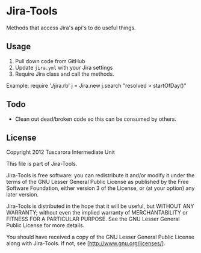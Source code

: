Jira-Tools
==========

Methods that access Jira's api's to do useful things.

## Usage
1. Pull down code from GitHub
2. Update `jira.yml` with your Jira settings
3. Require Jira class and call the methods.

Example:
    require './jira.rb'
    j = Jira.new
    j.search "resolved > startOfDay()"

## Todo

* Clean out dead/broken code so this can be consumed by others.

## License

Copyright 2012 Tuscarora Intermediate Unit

This file is part of Jira-Tools.

Jira-Tools is free software: you can redistribute it and/or modify
it under the terms of the GNU Lesser General Public License as published by
the Free Software Foundation, either version 3 of the License, or
(at your option) any later version.

Jira-Tools is distributed in the hope that it will be useful,
but WITHOUT ANY WARRANTY; without even the implied warranty of
MERCHANTABILITY or FITNESS FOR A PARTICULAR PURPOSE.  See the
GNU Lesser General Public License for more details.

You should have received a copy of the GNU Lesser General Public License
along with Jira-Tools.  If not, see [http://www.gnu.org/licenses/].